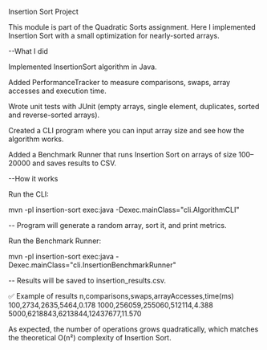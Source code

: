 Insertion Sort Project

This module is part of the Quadratic Sorts assignment.
Here I implemented Insertion Sort with a small optimization for nearly-sorted arrays.

--What I did

Implemented InsertionSort algorithm in Java.

Added PerformanceTracker to measure comparisons, swaps, array accesses and execution time.

Wrote unit tests with JUnit (empty arrays, single element, duplicates, sorted and reverse-sorted arrays).

Created a CLI program where you can input array size and see how the algorithm works.

Added a Benchmark Runner that runs Insertion Sort on arrays of size 100–20000 and saves results to CSV.

--How it works

Run the CLI:

mvn -pl insertion-sort exec:java -Dexec.mainClass="cli.AlgorithmCLI"

-- Program will generate a random array, sort it, and print metrics.

Run the Benchmark Runner:

mvn -pl insertion-sort exec:java -Dexec.mainClass="cli.InsertionBenchmarkRunner"


-- Results will be saved to insertion_results.csv.

✅ Example of results
n,comparisons,swaps,arrayAccesses,time(ms)
100,2734,2635,5464,0.178
1000,256059,255060,512114,4.388
5000,6218843,6213844,12437677,11.570


As expected, the number of operations grows quadratically, which matches the theoretical O(n²) complexity of Insertion Sort.